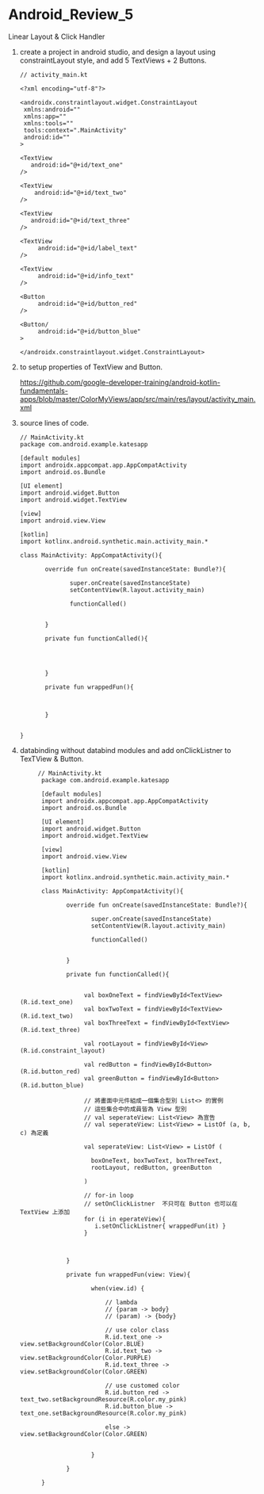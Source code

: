# Android_Review_5
Linear Layout &amp; Click Handler


1. create a project in android studio, and design a layout using constraintLayout style, and add 5 TextViews + 2 Buttons.

       // activity_main.kt
       
       <?xml encoding="utf-8"?>
       
       <androidx.constraintlayout.widget.ConstraintLayout
        xmlns:android=""
        xmlns:app=""
        xmlns:tools=""
        tools:context=".MainActivity"
        android:id=""
       >
       
       <TextView
          android:id="@+id/text_one"
       />
       
       <TextView
           android:id="@+id/text_two"
       />
       
       <TextView
          android:id="@+id/text_three"
       />
       
       <TextView
            android:id="@+id/label_text"
       />
       
       <TextView
            android:id="@+id/info_text"
       />
       
       <Button
            android:id="@+id/button_red"
       />
       
       <Button/
            android:id="@+id/button_blue"
       >
       
       </androidx.constraintlayout.widget.ConstraintLayout>
       
 2. to setup properties of TextView and Button.
 
     https://github.com/google-developer-training/android-kotlin-fundamentals-apps/blob/master/ColorMyViews/app/src/main/res/layout/activity_main.xml


3. source lines of code.


       // MainActivity.kt
       package com.android.example.katesapp
       
       [default modules]
       import androidx.appcompat.app.AppCompatActivity
       import android.os.Bundle
       
       [UI element]
       import android.widget.Button
       import android.widget.TextView
       
       [view]
       import android.view.View
       
       [kotlin]
       import kotlinx.android.synthetic.main.activity_main.*
       
       class MainActivity: AppCompatActivity(){
       
              override fun onCreate(savedInstanceState: Bundle?){
              
                     super.onCreate(savedInstanceState)
                     setContentView(R.layout.activity_main)
                     
                     functionCalled()
              
              
              }
              
              private fun functionCalled(){
              
              
              
              
              }
              
              private fun wrappedFun(){
              
              
              
              }
       
      
       }

 4. databinding without databind modules and add onClickListner to TexTView & Button.
 

             // MainActivity.kt
              package com.android.example.katesapp

              [default modules]
              import androidx.appcompat.app.AppCompatActivity
              import android.os.Bundle

              [UI element]
              import android.widget.Button
              import android.widget.TextView

              [view]
              import android.view.View

              [kotlin]
              import kotlinx.android.synthetic.main.activity_main.*

              class MainActivity: AppCompatActivity(){

                     override fun onCreate(savedInstanceState: Bundle?){

                            super.onCreate(savedInstanceState)
                            setContentView(R.layout.activity_main)

                            functionCalled()


                     }

                     private fun functionCalled(){
                     
                            
                          val boxOneText = findViewById<TextView>(R.id.text_one)
                          val boxTwoText = findViewById<TextView>(R.id.text_two)
                          val boxThreeText = findViewById<TextView>(R.id.text_three)
     
                          val rootLayout = findViewById<View>(R.id.constraint_layout)

                          val redButton = findViewById<Button>(R.id.button_red)
                          val greenButton = findViewById<Button>(R.id.button_blue)
                          
                          // 將畫面中元件組成一個集合型別 List<> 的實例
                          // 這些集合中的成員皆為 View 型別
                          // val seperateView: List<View> 為宣告
                          // val seperateView: List<View> = ListOf (a, b, c) 為定義
                          
                          val seperateView: List<View> = ListOf (
                       
                            boxOneText, boxTwoText, boxThreeText, 
                            rootLayout, redButton, greenButton
                          
                          )
                          
                          // for-in loop
                          // setOnClickListner  不只可在 Button 也可以在 TextView 上添加
                          for (i in eperateView){
                             i.setOnClickListner{ wrappedFun(it) }
                          }



                     }

                     private fun wrappedFun(view: View){
                     
                            when(view.id) {
                            
                                // lambda
                                // {param -> body}
                                // (param) -> {body}
                                
                                // use color class
                                R.id.text_one -> view.setBackgroundColor(Color.BLUE)
                                R.id.text_two -> view.setBackgroundColor(Color.PURPLE)
                                R.id.text_three -> view.setBackgroundColor(Color.GREEN)
                                
                                // use customed color 
                                R.id.button_red -> text_two.setBackgroundResource(R.color.my_pink)
                                R.id.button_blue -> text_one.setBackgroundResource(R.color.my_pink) 
                                
                                else -> view.setBackgroundColor(Color.GREEN)
                            
                            
                            }

                     }

              }

